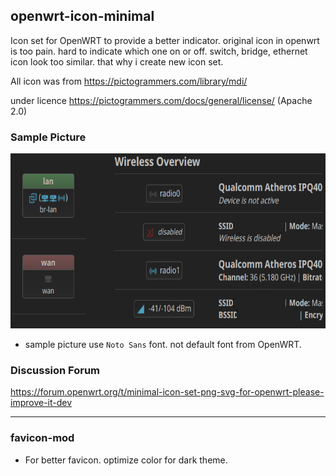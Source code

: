 ## openwrt-icon-minimal
Icon set for OpenWRT to provide a better indicator.
original icon in openwrt is too pain. hard to indicate which one on or off. switch, bridge, ethernet icon look too similar. that why i create new icon set.

All icon was from https://pictogrammers.com/library/mdi/

under licence https://pictogrammers.com/docs/general/license/ (Apache 2.0)

### Sample Picture

<img src="sample.png" height="280">

* sample picture use `Noto Sans` font. not default font from OpenWRT.

### Discussion Forum
https://forum.openwrt.org/t/minimal-icon-set-png-svg-for-openwrt-please-improve-it-dev

----------------------
### favicon-mod
* For better favicon. optimize color for dark theme.

